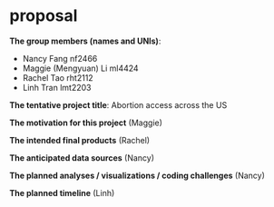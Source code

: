 proposal
================

**The group members (names and UNIs)**:

  - Nancy Fang nf2466  
  - Maggie (Mengyuan) Li ml4424  
  - Rachel Tao rht2112  
  - Linh Tran lmt2203

**The tentative project title**: Abortion access across the US

**The motivation for this project** (Maggie)

**The intended final products** (Rachel)

**The anticipated data sources** (Nancy)

**The planned analyses / visualizations / coding challenges** (Nancy)

**The planned timeline** (Linh)
